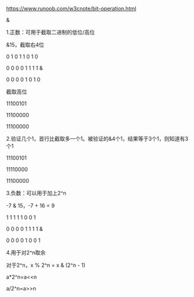https://www.runoob.com/w3cnote/bit-operation.html



&

1.正数：可用于截取二进制的低位/高位

&15，截取右4位

0 1 0 1 1 0 1 0

0 0 0 0 1 1 1 1  &

0 0 0 0 1 0 1 0

截取高位

11100101

11100000

11100000

2.验证几个1，首行比截取多一个1。被验证的&4个1，结果等于3个1，则知道有3个1

11100101

11110000

11100000



3.负数：可以用于加上2^n

-7 & 15，-7 + 16 = 9

1 1 1 1 1 0 0 1

0 0 0 0 1 1 1 1  &

0 0 0 0 1 0 0 1



4.用于对2^n取余

对于2^n，x % 2^n = x & (2^n - 1)





a*2^n=a<<n

a/2^n=a>>n